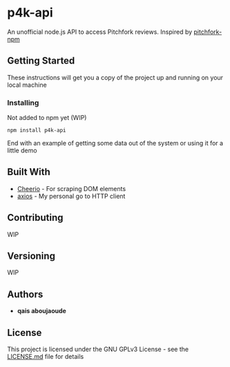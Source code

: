 # p4k-api

An unofficial node.js API to access Pitchfork reviews. Inspired by [pitchfork-npm](https://github.com/omardelarosa/pitchfork-npm)

## Getting Started

These instructions will get you a copy of the project up and running on your local machine

### Installing

Not added to npm yet (WIP)

```
npm install p4k-api

```

End with an example of getting some data out of the system or using it for a little demo

## Built With

* [Cheerio](https://github.com/cheeriojs/cheerio) - For scraping DOM elements
* [axios](https://github.com/axios/axios) - My personal go to HTTP client 

## Contributing

WIP

## Versioning

WIP

## Authors

* **qais aboujaoude** 


## License

This project is licensed under the GNU GPLv3 License - see the [LICENSE.md](LICENSE.md) file for details
